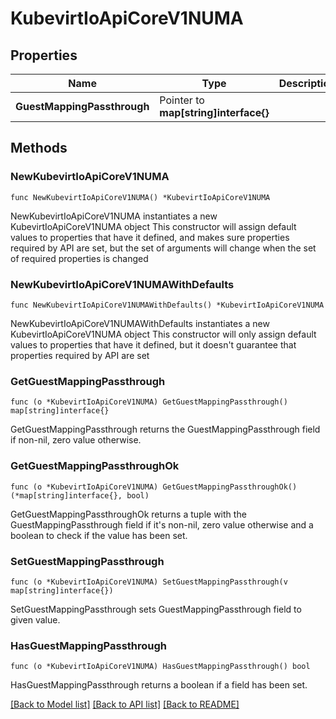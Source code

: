 # KubevirtIoApiCoreV1NUMA

## Properties

Name | Type | Description | Notes
------------ | ------------- | ------------- | -------------
**GuestMappingPassthrough** | Pointer to **map[string]interface{}** |  | [optional] 

## Methods

### NewKubevirtIoApiCoreV1NUMA

`func NewKubevirtIoApiCoreV1NUMA() *KubevirtIoApiCoreV1NUMA`

NewKubevirtIoApiCoreV1NUMA instantiates a new KubevirtIoApiCoreV1NUMA object
This constructor will assign default values to properties that have it defined,
and makes sure properties required by API are set, but the set of arguments
will change when the set of required properties is changed

### NewKubevirtIoApiCoreV1NUMAWithDefaults

`func NewKubevirtIoApiCoreV1NUMAWithDefaults() *KubevirtIoApiCoreV1NUMA`

NewKubevirtIoApiCoreV1NUMAWithDefaults instantiates a new KubevirtIoApiCoreV1NUMA object
This constructor will only assign default values to properties that have it defined,
but it doesn't guarantee that properties required by API are set

### GetGuestMappingPassthrough

`func (o *KubevirtIoApiCoreV1NUMA) GetGuestMappingPassthrough() map[string]interface{}`

GetGuestMappingPassthrough returns the GuestMappingPassthrough field if non-nil, zero value otherwise.

### GetGuestMappingPassthroughOk

`func (o *KubevirtIoApiCoreV1NUMA) GetGuestMappingPassthroughOk() (*map[string]interface{}, bool)`

GetGuestMappingPassthroughOk returns a tuple with the GuestMappingPassthrough field if it's non-nil, zero value otherwise
and a boolean to check if the value has been set.

### SetGuestMappingPassthrough

`func (o *KubevirtIoApiCoreV1NUMA) SetGuestMappingPassthrough(v map[string]interface{})`

SetGuestMappingPassthrough sets GuestMappingPassthrough field to given value.

### HasGuestMappingPassthrough

`func (o *KubevirtIoApiCoreV1NUMA) HasGuestMappingPassthrough() bool`

HasGuestMappingPassthrough returns a boolean if a field has been set.


[[Back to Model list]](../README.md#documentation-for-models) [[Back to API list]](../README.md#documentation-for-api-endpoints) [[Back to README]](../README.md)


